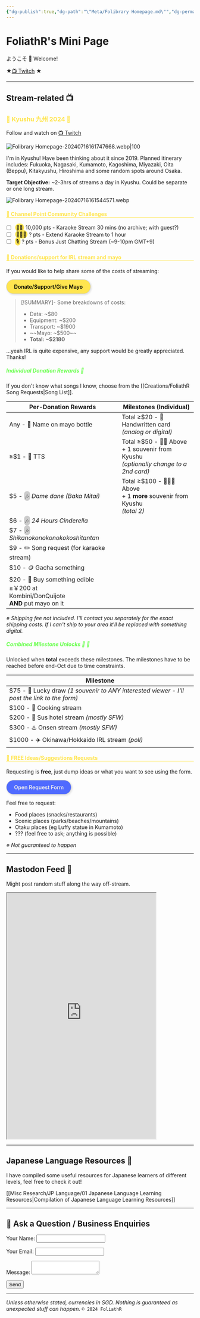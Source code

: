 ```yaml
---
{"dg-publish":true,"dg-path":"\"Meta/Folibrary Homepage.md\"","dg-permalink":"home","permalink":"/home/","hide":true,"tags":["gardenEntry"],"dgHomeLink":"false","dgShowBacklinks":"false","dgShowLocalGraph":"false","dgShowInlineTitle":"false","dgShowToc":"false","dgShowFileTree":"false","dgEnableSearch":"false","noteIcon":""}
---
```



# FoliathR's Mini Page
ようこそ 👋 Welcome! 

★[📺 Twitch](https://twitch.tv/foliathr) ★

---
## Stream-related 📺
### <span style="color:#ffe54f;">🗾 Kyushu 九州 2024 🗾</span>
Follow and watch on [📺 Twitch](https://twitch.tv/foliathr)

![Folibrary Homepage-20240716161747668.webp|100](/img/user/z.Images/image/Folibrary%20Homepage-20240716161747668.webp)

I'm in Kyushu! Have been thinking about it since 2019. Planned itinerary includes: Fukuoka, Nagasaki, Kumamoto, Kagoshima, Miyazaki, Oita (Beppu), Kitakyushu, Hiroshima and some random spots around Osaka. 

**Target Objective:** ~2-3hrs of streams a day in Kyushu. Could be separate or one long stream.

![Folibrary Homepage-20240716161544571.webp](/img/user/z.Images/image/Folibrary%20Homepage-20240716161544571.webp)

#### <span style="color:#ffe54f; border-bottom: 1px solid; width:100%;display:block;">🎯 Channel Point Community Challenges</span>
- [ ] <span style="background-color: #ffe54f; border-radius:1em;padding:0.2em;">🎤🎵</span> 10,000 pts - Karaoke Stream 30 mins (no archive; with guest?)
- [ ] <span style="background-color: #ffe54f; border-radius:1em;padding:0.2em;">🎤🎵🎵</span> ? pts - Extend Karaoke Stream to 1 hour
- [ ] <span style="background-color: #ffe54f; border-radius:1em;padding:0.2em;">🎙️</span> ? pts - Bonus Just Chatting Stream (~9-10pm GMT+9)

#### <span style="color:#ffe54f; border-bottom: 1px solid; width:100%;display:block;">💪 Donations/support for IRL stream and mayo </span>
If you would like to help share some of the costs of streaming:

<a href="https://streamlabs.com/foliathr/tip" target="_blank" style="display: inline-block; padding: 10px 20px; border: 1px solid #ccc; box-shadow: 2px 2px 4px 1px rgba(0, 0, 0, .1); border-radius: 2em; text-decoration: none; color: #000; background-color: #ffe54f; font-weight: 600;">Donate/Support/Give Mayo</a>

> [!SUMMARY]- Some breakdowns of costs:
> - Data: ~$80
> - Equipment: ~$200
> - Transport: ~$1900
> - ~~Mayo: ~$500~~
> - **Total: ~$2180**

…yeah IRL is quite expensive, any support would be greatly appreciated. Thanks!
##### <span style="color:#6aff4f;">Individual Donation Rewards 🎺</span>
If you don't know what songs I know, choose from the [[Creations/FoliathR Song Requests\|Song List]].

| Per-Donation Rewards                                                                                                    | Milestones (Individual)                                                                      |
| ----------------------------------------------------------------------------------------------------------------------- | -------------------------------------------------------------------------------------------- |
| Any - 📛 Name on mayo bottle                                                                                            | Total ≥$20 - 📝 Handwritten card <br>*(analog or digital)*                                   |
| ≥$1 - 📣 TTS<br>                                                                                                        | Total ≥$50 - 📝🎁 Above<br>\+ 1 souvenir from Kyushu <br>*(optionally change to a 2nd card)* |
| $5 - <span style="background-color: #cccccc; border-radius:1em;padding:0.2em;">🎶</span> *Dame dane (Baka Mitai)*       | Total ≥$100 - 📝🎁🎁 Above<br>\+ 1 **more** souvenir from Kyushu<br>*(total 2)*              |
| $6 - <span style="background-color: #cccccc; border-radius:1em;padding:0.2em;">🎶</span> *24 Hours Cinderella*          |                                                                                              |
| $7 - <span style="background-color: #cccccc; border-radius:1em;padding:0.2em;">🎶</span> *Shikanokonokonokokoshitantan* |                                                                                              |
| $9 - ✏️ Song request (for karaoke stream)<br>                                                                           |                                                                                              |
| $10 - 🪙 Gacha something                                                                                                |                                                                                              |
| $20 - 🍤 Buy something edible ≤￥200 at <br>Kombini/DonQuijote <br>**AND** put mayo on it                                |                                                                                              |

*※ Shipping fee not included. I'll contact you separately for the exact shipping costs. If I can't ship to your area it'll be replaced with something digital.*

##### <span style="color:#6aff4f;">Combined Milestone Unlocks 🍾 🎊</span>

Unlocked when **total** exceeds these milestones. The milestones have to be reached before end-Oct due to time constraints.

| Milestone                                                                                    |
| -------------------------------------------------------------------------------------------- |
| $75 - 🎁 Lucky draw *(1 souvenir to ANY interested viewer - I'll post the link to the form)* |
| $100 - 🍜 Cooking stream                                                                     |
| $200 - 🏩 Sus hotel stream *(mostly SFW)*                                                    |
| $300 - ♨️ Onsen stream *(mostly SFW)*                                                        |
| $1000 - ✈️ Okinawa/Hokkaido IRL stream *(poll)*                                              |

#### <span style="color:#ffe54f; border-bottom: 1px solid; width:100%;display:block;">📝 FREE Ideas/Suggestions Requests</span>
Requesting is **free**, just dump ideas or what you want to see using the form.

<a href="#" target="_blank" style="display: inline-block; padding: 10px 20px; border: 1px solid #ccc; box-shadow: 2px 2px 4px 1px rgba(0, 0, 0, .1); border-radius: 2em; text-decoration: none; color: #eee; background-color: #4f6aff; font-weight: 600;">Open Request Form</a>

Feel free to request:
- Food places (snacks/restaurants)
- Scenic places (parks/beaches/mountains)
- Otaku places (eg Luffy statue in Kumamoto)
- ??? (feel free to ask; anything is possible)

*※ Not guaranteed to happen*


---
## Mastodon Feed 📱
Might post random stuff along the way off-stream.

<iframe allowfullscreen sandbox="allow-top-navigation allow-scripts allow-popups allow-popups-to-escape-sandbox" width="400" height="660" src="https://mastofeed.com/apiv2/feed?userurl=https%3A%2F%2Ffosstodon.org%2Fusers%2Ffoliathr&theme=dark&size=80&header=true&replies=false&boosts=false"></iframe>

---
## Japanese Language Resources 🎌
I have compiled some useful resources for Japanese learners of different levels, feel free to check it out!

[[Misc Research/JP Language/01 Japanese Language Learning Resources\|Compilation of Japanese Language Learning Resources]]

---
## 💬 Ask a Question / Business Enquiries
<form name="contact" method="POST" data-netlify="true">
  <p>
    <label>Your Name: <input type="text" name="name" /></label>
  </p>
  <p>
    <label>Your Email: <input type="email" name="email" /></label>
  </p>
  <p>
    <label>Message: <textarea name="message"></textarea></label>
  </p>
  <p>
    <button type="submit">Send</button>
  </p>
</form>

---

*Unless otherwise stated, currencies in SGD. Nothing is guaranteed as unexpected stuff can happen.*
`© 2024 FoliathR `
<a rel="me" href="https://fosstodon.org/@foliathr"></a>
